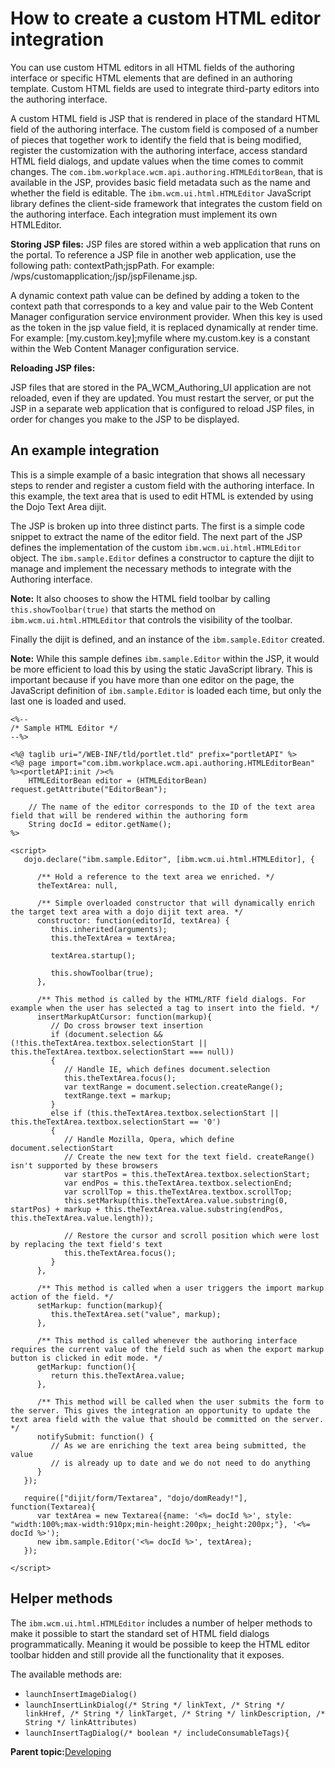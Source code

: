 # How to create a custom HTML editor integration

You can use custom HTML editors in all HTML fields of the authoring interface or specific HTML elements that are defined in an authoring template. Custom HTML fields are used to integrate third-party editors into the authoring interface.

A custom HTML field is JSP that is rendered in place of the standard HTML field of the authoring interface. The custom field is composed of a number of pieces that together work to identify the field that is being modified, register the customization with the authoring interface, access standard HTML field dialogs, and update values when the time comes to commit changes. The `com.ibm.workplace.wcm.api.authoring.HTMLEditorBean`, that is available in the JSP, provides basic field metadata such as the name and whether the field is editable. The `ibm.wcm.ui.html.HTMLEditor` JavaScript library defines the client-side framework that integrates the custom field on the authoring interface. Each integration must implement its own HTMLEditor.

**Storing JSP files:** JSP files are stored within a web application that runs on the portal. To reference a JSP file in another web application, use the following path: contextPath;jspPath. For example: /wps/customapplication;/jsp/jspFilename.jsp.

A dynamic context path value can be defined by adding a token to the context path that corresponds to a key and value pair to the Web Content Manager configuration service environment provider. When this key is used as the token in the jsp value field, it is replaced dynamically at render time. For example: \[my.custom.key\];myfile where my.custom.key is a constant within the Web Content Manager configuration service.

**Reloading JSP files:**

JSP files that are stored in the PA\_WCM\_Authoring\_UI application are not reloaded, even if they are updated. You must restart the server, or put the JSP in a separate web application that is configured to reload JSP files, in order for changes you make to the JSP to be displayed.

## An example integration

This is a simple example of a basic integration that shows all necessary steps to render and register a custom field with the authoring interface. In this example, the text area that is used to edit HTML is extended by using the Dojo Text Area dijit.

The JSP is broken up into three distinct parts. The first is a simple code snippet to extract the name of the editor field. The next part of the JSP defines the implementation of the custom `ibm.wcm.ui.html.HTMLEditor` object. The `ibm.sample.Editor` defines a constructor to capture the dijit to manage and implement the necessary methods to integrate with the Authoring interface.

**Note:** It also chooses to show the HTML field toolbar by calling `this.showToolbar(true)` that starts the method on `ibm.wcm.ui.html.HTMLEditor` that controls the visibility of the toolbar.

Finally the dijit is defined, and an instance of the `ibm.sample.Editor` created.

**Note:** While this sample defines `ibm.sample.Editor` within the JSP, it would be more efficient to load this by using the static JavaScript library. This is important because if you have more than one editor on the page, the JavaScript definition of `ibm.sample.Editor` is loaded each time, but only the last one is loaded and used.

```
<%--
/* Sample HTML Editor */
--%>
 
<%@ taglib uri="/WEB-INF/tld/portlet.tld" prefix="portletAPI" %>
<%@ page import="com.ibm.workplace.wcm.api.authoring.HTMLEditorBean" %><portletAPI:init /><%
    HTMLEditorBean editor = (HTMLEditorBean) request.getAttribute("EditorBean");    

    // The name of the editor corresponds to the ID of the text area field that will be rendered within the authoring form
    String docId = editor.getName();   
%>

<script>
   dojo.declare("ibm.sample.Editor", [ibm.wcm.ui.html.HTMLEditor], {

      /** Hold a reference to the text area we enriched. */
      theTextArea: null,

      /** Simple overloaded constructor that will dynamically enrich the target text area with a dojo dijit text area. */
      constructor: function(editorId, textArea) {
         this.inherited(arguments);                
         this.theTextArea = textArea;

         textArea.startup();         

         this.showToolbar(true);
      },

      /** This method is called by the HTML/RTF field dialogs. For example when the user has selected a tag to insert into the field. */
      insertMarkupAtCursor: function(markup){ 
         // Do cross browser text insertion
         if (document.selection && (!this.theTextArea.textbox.selectionStart || this.theTextArea.textbox.selectionStart === null))
         {
            // Handle IE, which defines document.selection
            this.theTextArea.focus();
            var textRange = document.selection.createRange();
            textRange.text = markup;
         }
         else if (this.theTextArea.textbox.selectionStart || this.theTextArea.textbox.selectionStart == '0')
         {
            // Handle Mozilla, Opera, which define document.selectionStart
            // Create the new text for the text field. createRange() isn't supported by these browsers
            var startPos = this.theTextArea.textbox.selectionStart;
            var endPos = this.theTextArea.textbox.selectionEnd;
            var scrollTop = this.theTextArea.textbox.scrollTop;
            this.setMarkup(this.theTextArea.value.substring(0, startPos) + markup + this.theTextArea.value.substring(endPos, this.theTextArea.value.length));
            
            // Restore the cursor and scroll position which were lost by replacing the text field's text
            this.theTextArea.focus();
         }
      },

      /** This method is called when a user triggers the import markup action of the field. */
      setMarkup: function(markup){ 
         this.theTextArea.set("value", markup);
      },

      /** This method is called whenever the authoring interface requires the current value of the field such as when the export markup button is clicked in edit mode. */
      getMarkup: function(){ 
         return this.theTextArea.value;
      },
      
      /** This method will be called when the user submits the form to the server. This gives the integration an opportunity to update the text area field with the value that should be committed on the server. */
      notifySubmit: function() {         
         // As we are enriching the text area being submitted, the value
         // is already up to date and we do not need to do anything
      }
   });

   require(["dijit/form/Textarea", "dojo/domReady!"], function(Textarea){
      var textArea = new Textarea({name: '<%= docId %>', style: "width:100%;max-width:910px;min-height:200px;_height:200px;"}, '<%= docId %>');    
      new ibm.sample.Editor('<%= docId %>', textArea);   
   });

</script>
```

## Helper methods

The `ibm.wcm.ui.html.HTMLEditor` includes a number of helper methods to make it possible to start the standard set of HTML field dialogs programmatically. Meaning it would be possible to keep the HTML editor toolbar hidden and still provide all the functionality that it exposes.

The available methods are:

-   `launchInsertImageDialog()`
-   `launchInsertLinkDialog(/* String */ linkText, /* String */ linkHref, /* String */ linkTarget, /* String */ linkDescription, /* String */ linkAttributes)`
-   `launchInsertTagDialog(/* boolean */ includeConsumableTags){`

**Parent topic:**[Developing ](../dev/developing_parent.md)

